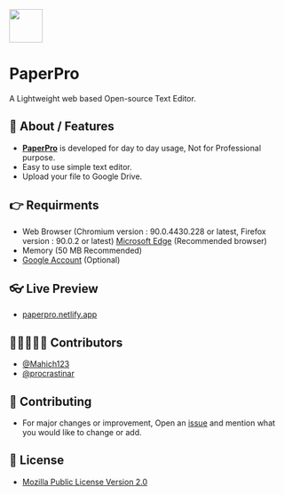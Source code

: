 <img src="https://cdn-icons-png.flaticon.com/512/2541/2541988.png" width=60px align="center">

#  PaperPro
A Lightweight web based Open-source Text Editor.

## 📜 About / Features
- [**PaperPro**](https://paperpro.netlify.app/) is developed for day to day usage, Not for Professional purpose.
- Easy to use simple text editor.
- Upload your file to Google Drive.

## 👉 Requirments
- Web Browser (Chromium version : 90.0.4430.228 or latest, Firefox version : 90.0.2 or latest) [Microsoft Edge](https://www.microsoft.com/en-us/edge) (Recommended browser)
- Memory (50 MB Recommended)
- [Google Account](https://myaccount.google.com/) (Optional)

## 👓 Live Preview
- [paperpro.netlify.app](https://paperpro.netlify.app/)

## 👨🏼‍🤝‍👨🏼 Contributors
- [@Mahich123](https://github.com/Mahich123/)
- [@procrastinar](https://github.com/procrastinar)

## 🤝 Contributing
- For major changes or improvement, Open an [issue](https://github.com/sijey-praveen/PaperPro/issues) and mention what you would like to change or add.

## 🧾 License
- [Mozilla Public License Version 2.0](https://www.mozilla.org/en-US/MPL/2.0/)

